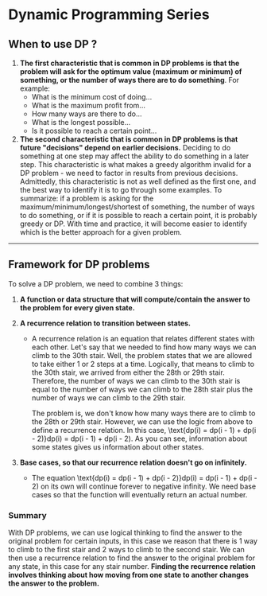 # Dynamic Programming Series

## When to use DP ?

1. **The first characteristic that is common in DP problems is that the problem will ask for the optimum value (maximum or minimum) of something, or the number of ways there are to do something**. For example:
   - What is the minimum cost of doing...
   - What is the maximum profit from...
   - How many ways are there to do...
   - What is the longest possible...
   - Is it possible to reach a certain point...
2. **The second characteristic that is common in DP problems is that future "decisions" depend on earlier decisions.** Deciding to do something at one step may affect the ability to do something in a later step. This characteristic is what makes a greedy algorithm invalid for a DP problem - we need to factor in results from previous decisions. Admittedly, this characteristic is not as well defined as the first one, and the best way to identify it is to go through some examples.
   To summarize: if a problem is asking for the maximum/minimum/longest/shortest of something, the number of ways to do something, or if it is possible to reach a certain point, it is probably greedy or DP. With time and practice, it will become easier to identify which is the better approach for a given problem.

---

## Framework for DP problems

To solve a DP problem, we need to combine 3 things:

1. **A function or data structure that will compute/contain the answer to the problem for every given state.**
2. **A recurrence relation to transition between states.**

   - A recurrence relation is an equation that relates different states with each other. Let's say that we needed to find how many ways we can climb to the 30th stair. Well, the problem states that we are allowed to take either 1 or 2 steps at a time. Logically, that means to climb to the 30th stair, we arrived from either the 28th or 29th stair. Therefore, the number of ways we can climb to the 30th stair is equal to the number of ways we can climb to the 28th stair plus the number of ways we can climb to the 29th stair.

     The problem is, we don't know how many ways there are to climb to the 28th or 29th stair. However, we can use the logic from above to define a recurrence relation. In this case, \text{dp(i) = dp(i - 1) + dp(i - 2)}dp(i) = dp(i - 1) + dp(i - 2). As you can see, information about some states gives us information about other states.

3. **Base cases, so that our recurrence relation doesn't go on infinitely.**

   - The equation \text{dp(i) = dp(i - 1) + dp(i - 2)}dp(i) = dp(i - 1) + dp(i - 2) on its own will continue forever to negative infinity. We need base cases so that the function will eventually return an actual number.

### Summary

With DP problems, we can use logical thinking to find the answer to the original problem for certain inputs, in this case we reason that there is 1 way to climb to the first stair and 2 ways to climb to the second stair. We can then use a recurrence relation to find the answer to the original problem for any state, in this case for any stair number. **Finding the recurrence relation involves thinking about how moving from one state to another changes the answer to the problem.**
